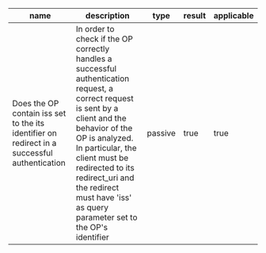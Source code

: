 | name | description | type | result | applicable |
|-----------|-------------|------|--------|------------|
|Does the OP contain iss set to the its identifier on redirect in a successful authentication|In order to check if the OP correctly handles a successful authentication request, a correct request is sent by a client and the behavior of the OP is analyzed. In particular, the client must be redirected to its redirect_uri and the redirect must have 'iss' as query parameter set to the OP's identifier|passive|true|true|
